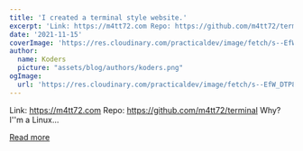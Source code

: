 ```yaml
---
title: 'I created a terminal style website.'
excerpt: 'Link: https://m4tt72.com Repo: https://github.com/m4tt72/terminal           Why?   I''m a Linux...'
date: '2021-11-15'
coverImage: 'https://res.cloudinary.com/practicaldev/image/fetch/s--EfW_DTP8--/c_imagga_scale,f_auto,fl_progressive,h_420,q_auto,w_1000/https://dev-to-uploads.s3.amazonaws.com/uploads/articles/eyaxn9qf8qcexnij3yh1.jpeg'
author:
  name: Koders
  picture: "assets/blog/authors/koders.png"
ogImage:
  url: 'https://res.cloudinary.com/practicaldev/image/fetch/s--EfW_DTP8--/c_imagga_scale,f_auto,fl_progressive,h_420,q_auto,w_1000/https://dev-to-uploads.s3.amazonaws.com/uploads/articles/eyaxn9qf8qcexnij3yh1.jpeg'
---
```


Link: https://m4tt72.com Repo: https://github.com/m4tt72/terminal           Why?   I''m a Linux...

[Read more](https://dev.to/m4tt72/i-created-a-terminal-style-website-1jb2)
